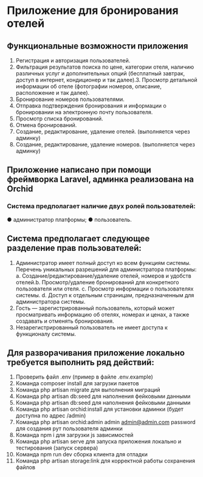 # Приложение для бронирования отелей

## Функциональные возможности приложения
1. Регистрация и авторизация пользователей.
2. Фильтрация результатов поиска по цене, категории отеля, наличию
различных услуг и дополнительных опций (бесплатный завтрак,
доступ в интернет, кондиционер и так далее).3. Просмотр детальной информации об отеле (фотографии номеров,
описание, расположение и так далее).
4. Бронирование номеров пользователями.
5. Отправка подтверждения бронирования и информации о
бронировании на электронную почту пользователя.
6. Просмотр списка бронирований.
7. Отмена бронирований.
8. Создание, редактирование, удаление отелей. (выполняется через админку)
9. Создание, редактирование, удаление номеров. (выполняется через админку)

## Приложение написано при помощи фреймворка Laravel, админка реализована на  Orchid

### Система предполагает наличие двух ролей пользователей:
● администратор платформы;
● пользователь.


## Система предполагает следующее разделение прав пользователей:
1. Администратор имеет полный доступ ко всем функциям системы.
Перечень уникальных разрешений для администратора платформы:
a. Создание/редактирование/удаление отелей, номеров и удобств
отелей.b. Просмотр/удаление бронирований для конкретного
пользователя или отеля.
c. Просмотр информации о пользователях системы.
d. Доступ к отдельным страницам, предназначенным для
администратора системы.
2. Гость — зарегистрированный пользователь, который может
просматривать информацию об отелях, номерах и ценах, а также
создавать и отменять бронирования.
3. Незарегистрированный пользователь не имеет доступа к
функционалу системы.


## Для разворачивания приложение локально требуется выполнить ряд действий:
1. Проверить файл .env (пример в файле .env.example)
2. Команда composer install для загрузки пакетов
3. Команда php artisan migrate для выполнения миграций
4. Команда php artisan db:seed для наполнения фейковыми данными
5. Команда php artisan db:seed для наполнения фейковыми данными
6. Команда php artisan orchid:install для установки админки (будет доступна по адрес /admin)
7. Команда php artisan orchid:admin admin admin@admin.com password для создания рут пользователя админки
8. Команда npm i для загрузки js зависимостей
9. Команда php artisan serve для запуска приложения локально и тестирования (запуск сервера)
10. Команда npm run dev сборка клиента для отладки
11. Команда php artisan storage:link  для корректной работы сохранения файлов


